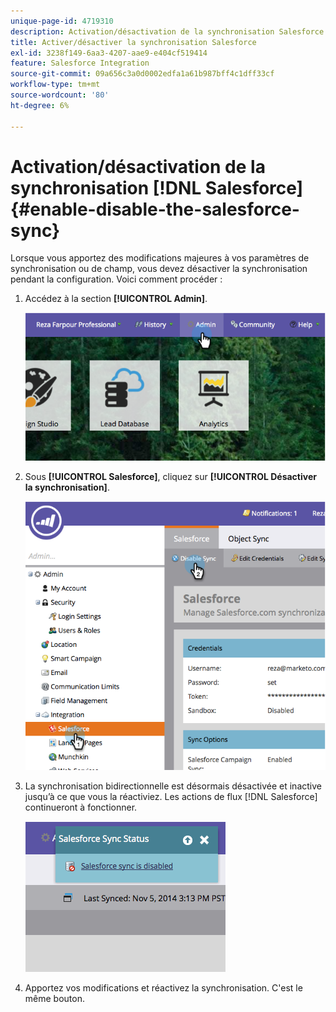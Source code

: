 ```yaml
---
unique-page-id: 4719310
description: Activation/désactivation de la synchronisation Salesforce - Documentation de Marketo - Documentation du produit
title: Activer/désactiver la synchronisation Salesforce
exl-id: 3238f149-6aa3-4207-aae9-e404cf519414
feature: Salesforce Integration
source-git-commit: 09a656c3a0d0002edfa1a61b987bff4c1dff33cf
workflow-type: tm+mt
source-wordcount: '80'
ht-degree: 6%

---
```


# Activation/désactivation de la synchronisation [!DNL Salesforce] {#enable-disable-the-salesforce-sync}

Lorsque vous apportez des modifications majeures à vos paramètres de synchronisation ou de champ, vous devez désactiver la synchronisation pendant la configuration. Voici comment procéder :

1. Accédez à la section **[!UICONTROL Admin]**.

   ![](assets/image2014-12-10-13-3a24-3a35.png)

1. Sous **[!UICONTROL Salesforce]**, cliquez sur **[!UICONTROL Désactiver la synchronisation]**.

   ![](assets/image2014-12-10-13-3a24-3a47.png)

1. La synchronisation bidirectionnelle est désormais désactivée et inactive jusqu’à ce que vous la réactiviez. Les actions de flux [!DNL Salesforce] continueront à fonctionner.

   ![](assets/image2014-12-10-13-3a24-3a58.png)

1. Apportez vos modifications et réactivez la synchronisation. C&#39;est le même bouton.
